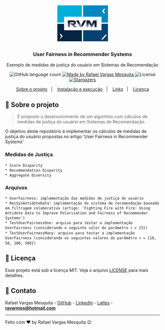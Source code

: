 <h1 align="center">
    <img alt="RVM" src="https://github.com/ravarmes/scv-backend-spring/blob/master/assets/logo.jpg" />
</h1>

<h3 align="center">
  User Fairness in Recommender Systems
</h3>

<p align="center">Exemplo de medidas de justiça do usuário em Sistemas de Recomendação </p>

<p align="center">
  <img alt="GitHub language count" src="https://img.shields.io/github/languages/count/ravarmes/recsys-user-fairness?color=%2304D361">

  <a href="http://www.linkedin.com/in/rafael-vargas-mesquita">
    <img alt="Made by Rafael Vargas Mesquita" src="https://img.shields.io/badge/made%20by-Rafael%20Vargas%20Mesquita-%2304D361">
  </a>

  <img alt="License" src="https://img.shields.io/badge/license-MIT-%2304D361">

  <a href="https://github.com/ravarmes/scv-backend-spring/stargazers">
    <img alt="Stargazers" src="https://img.shields.io/github/stars/ravarmes/scv-backend-spring?style=social">
  </a>
</p>

<p align="center">
  <a href="#-sobre">Sobre o projeto</a>&nbsp;&nbsp;&nbsp;|&nbsp;&nbsp;&nbsp;
  <a href="#-instalacao">Instalação e execução</a>&nbsp;&nbsp;&nbsp;|&nbsp;&nbsp;&nbsp;
  <a href="#-links">Links</a>&nbsp;&nbsp;&nbsp;|&nbsp;&nbsp;&nbsp;
  <a href="#-licenca">Licença</a>
</p>

## :page_with_curl: Sobre o projeto <a name="-sobre"/></a>

> É proposto o desenvolvimento de um algoritmo com cálculos de medidas de justiça do usuário em Sistemas de Recomendação.

O objetivo deste repositório é implementar os cálculos de medidas de justiça do usuário propostas no artigo 'User Fairness in Recommender Systems'

### Medidas de Justiça

```
* Score Disparity
* Recommendation Disparity
* Aggregate Diversity
```

### Arquivos

```
* UserFairness: implementação das medidas de justiça do usuário
* RecSysAntidoteData: implementação do sistema de recomendação baseado em filtragem colaborativa (artigo: 'Fighting Fire with Fire: Using Antidote Data to Improve Polarization and Fairness of Recommender Systems')
* TestUserFairnessOne: arquivo para testar a implementação UserFairness (considerando o seguinte valor do parâmetro ℓ = {5})
* TestUserFairnessMany: arquivo para testar a implementação UserFairness (considerando os seguintes valores do parâmetro ℓ = {10, 50, 100, 500})
```


## :memo: Licença <a name="-licenca"/></a>

Esse projeto está sob a licença MIT. Veja o arquivo [LICENSE](LICENSE.md) para mais detalhes.

## :email: Contato

Rafael Vargas Mesquita - [GitHub](https://github.com/ravarmes) - [LinkedIn](https://www.linkedin.com/in/rafael-vargas-mesquita) - [Lattes](http://lattes.cnpq.br/6616283627544820) - **ravarmes@hotmail.com**

---

Feito com ♥ by Rafael Vargas Mesquita :wink: